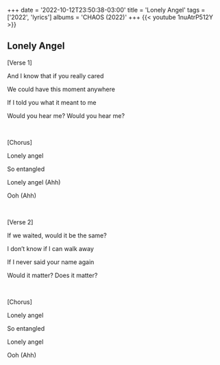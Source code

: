 +++
date = '2022-10-12T23:50:38-03:00'
title = 'Lonely Angel'
tags = ['2022', 'lyrics']
albums = 'CHAOS (2022)'
+++
{{< youtube 1nuAtrP512Y >}}

## Lonely Angel

[Verse 1]

And I know that if you really cared

We could have this moment anywhere

If I told you what it meant to me

Would you hear me? Would you hear me?

&nbsp;

[Chorus]

Lonely angel

So entangled

Lonely angel (Ahh)

Ooh (Ahh)

&nbsp;

[Verse 2]

If we waited, would it be the same?

I don’t know if I can walk away

If I never said your name again

Would it matter? Does it matter?

&nbsp;

[Chorus]

Lonely angel

So entangled

Lonely angel

Ooh (Ahh)